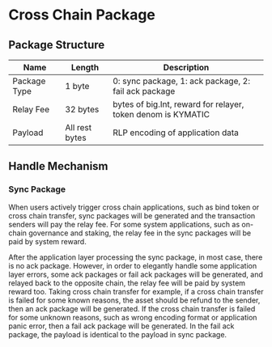 # Cross Chain Package

## Package Structure

| Name           | Length         | Description                                              | 
| -------------- | -------------- | -------------------------------------------------------- |
| Package Type   | 1 byte         | 0: sync package, 1: ack package, 2: fail ack package     |
| Relay Fee      | 32 bytes       | bytes of big.Int, reward for relayer, token denom is KYMATIC |
| Payload        | All rest bytes | RLP encoding of application data                         | 
 
## Handle Mechanism

### Sync Package

When users actively trigger cross chain applications, such as bind token or cross chain transfer, sync packages will be generated and the transaction senders will pay the relay fee. For some system applications, such as on-chain governance and staking, the relay fee in the sync packages will be paid by system reward. 

After the application layer processing the sync package, in most case, there is no ack package. However, in order to elegantly handle some application layer errors, some ack packages or fail ack packages will be generated, and relayed back to the opposite chain, the relay fee will be paid by system reward too. Taking cross chain transfer for example, if a cross chain transfer is failed for some known reasons, the asset should be refund to the sender, then an ack package will be generated. If the cross chain transfer is failed for some unknown reasons, such as wrong encoding format or application panic error, then a fail ack package will be generated. In the fail ack package, the payload is identical to the payload in sync package.
